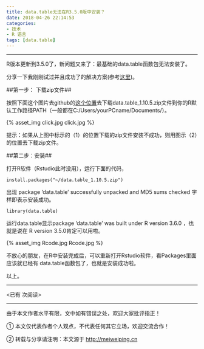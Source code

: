 ```yaml
---
title: data.table无法在R3.5.0版中安装？
date: 2018-04-26 22:14:53
categories: 
- 技术
- R 语言
tags: [data.table]
---
```


---

R版本更新到3.5.0了，新问题又来了：最基础的data.table函数包无法安装了。

分享一下我刚刚试过并且成功了的解决方案(参考[这里](https://stackoverflow.com/questions/49838553/data-table-package-in-r-3-5-does-not-install))。

<!-- more -->

##第一步： 下载zip文件##

按照下面这个图片去github的[这个位置](https://github.com/Rdatatable/data.table/wiki)去下载data.table_1.10.5.zip文件到你的R默认工作路径PATH（一般都在C:/Users/yourPCname/Documents/）。

{% asset_img click.jpg click.jpg %}

提示：如果从上图中标示的（1）的位置下载的zip文件安装不成功，则用图示（2）的位置去下载zip文件。

##第二步：安装##

打开R软件（Rstudio此时没用），运行下面的代码，

	install.packages("~/data.table_1.10.5.zip")

出现 package ‘data.table’ successfully unpacked and MD5 sums checked 字样即表示安装成功。

	library(data.table)

运行data.table显示package ‘data.table’ was built under R version 3.6.0 ，也就是说在 R version 3.5.0肯定可以用啦。

{% asset_img Rcode.jpg Rcode.jpg %}

不放心的朋友，在R中安装完成后，可以重新打开Rstudio软件，看Packages里面应该就已经有 data.table函数包了，也就是安装成功啦。

以上。



---

<span id="busuanzi_container_page_pv">
<已有 <span id="busuanzi_value_page_pv"></span> 次阅读>
</span>

---


由于本文作者水平有限，文中如有错误之处，欢迎大家批评指正！

① 本文仅代表作者个人观点，不代表任何其它立场，欢迎交流合作！

② 转载与分享请注明：本文源于 http://meiweiping.cn